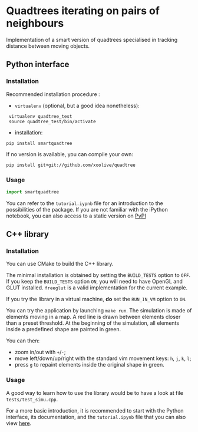 # Quadtrees iterating on pairs of neighbours

Implementation of a smart version of quadtrees specialised in tracking distance
between moving objects.

## Python interface

### Installation

Recommended installation procedure :
- `virtualenv` (optional, but a good idea nonetheless):
```
 virtualenv quadtree_test
 source quadtree_test/bin/activate
```
- installation:
```
pip install smartquadtree
```

If no version is available, you can compile your own:
```
pip install git+git://github.com/xoolive/quadtree
```

### Usage

```python
import smartquadtree
```

You can refer to the `tutorial.iypnb` file for an introduction to the
possibilities of the package. If you are not familiar with the iPython
notebook, you can also access to a static version on [PyPI](https://pypi.python.org/pypi/smartquadtree)

## C++ library

### Installation

You can use CMake to build the C++ library.

The minimal installation is obtained by setting the `BUILD_TESTS`
option to `OFF`. If you keep the `BUILD_TESTS` option `ON`, you will
need to have OpenGL and GLUT installed. `freeglut` is a valid
implementation for the current example.

If you try the library in a virtual machine, **do** set the `RUN_IN_VM`
option to `ON`.

You can try the application by launching `make run`. The simulation is
made of elements moving in a map. A red line is drawn between elements
closer than a preset threshold. At the beginning of the simulation, all
elements inside a predefined shape are painted in green.

You can then:
 - zoom in/out with `+`/`-`;
 - move left/down/up/right with the standard vim movement keys: `h`, `j`, `k`, `l`;
 - press `g` to repaint elements inside the original shape in green. 

### Usage

A good way to learn how to use the library would be to have a look at
file `tests/test_simu.cpp`.

For a more basic introduction, it is recommended to start with the
Python interface, its documentation, and the `tutorial.ipynb` file that
you can also view 
[here](http://nbviewer.ipython.org/github/xoolive/quadtree/blob/master/tutorial.ipynb).
